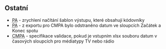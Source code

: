 ﻿---
categories: [fenix]
layout: fenix
---

## Ostatní
<ul>
<li><abbr title="Postanalýza">PA</abbr> - zrychlení načítání šablon výstupu, které obsahují kódovníky</li>
<li><abbr title="Postanalýza">PA</abbr> - z exportu pro CMPA bylo odstraněno datum ve sloupcích Začátek a Konec spotu</li>
<li><abbr title="Crossmediální postanalýza">CMPA</abbr> - specifikace validace, pokud je vstupním xlsx souboru datum v časových sloupcích pro médiatypy TV nebo rádio</li>
</ul>

